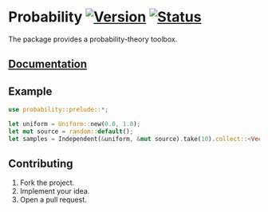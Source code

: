 # Probability [![Version][version-img]][version-url] [![Status][status-img]][status-url]

The package provides a probability-theory toolbox.

## [Documentation][docs]

## Example

```rust
use probability::prelude::*;

let uniform = Uniform::new(0.0, 1.0);
let mut source = random::default();
let samples = Independent(&uniform, &mut source).take(10).collect::<Vec<_>>();
```

## Contributing

1. Fork the project.
2. Implement your idea.
3. Open a pull request.

[version-img]: https://img.shields.io/crates/v/probability.svg
[version-url]: https://crates.io/crates/probability
[status-img]: https://travis-ci.org/stainless-steel/probability.svg?branch=master
[status-url]: https://travis-ci.org/stainless-steel/probability
[docs]: https://stainless-steel.github.io/probability
